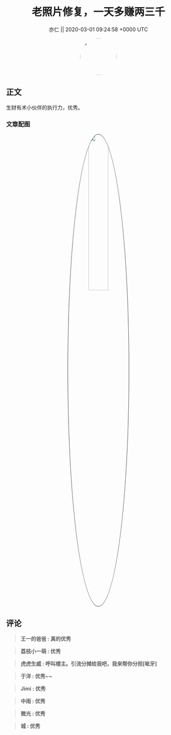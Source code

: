 <h1 align="center">老照片修复，一天多赚两三千</h1>




<p align="center">
    <a>亦仁 || 2020-03-01 09:24:58 &#43;0000 UTC</a>
</p>

<div align="center">
    <img src="https://images.zsxq.com/Fn3NQqCN8nuGF86yZPXSbEsl0mb3?e=1590940799&amp;token=kIxbL07-8jAj8w1n4s9zv64FuZZNEATmlU_Vm6zD:pfbNc8W3hS0oYG_hyXXh_rHMHuc=" width="100" height="100" style="border:1px solid;border-radius:50%; color:#ffffff"/>
</div>




## 正文

<div>
生财有术小伙伴的执行力，优秀。
</div>

### 文章配图

<div class="image" align="center">

<img src="https://images.zsxq.com/FmQgc9PWazGbtiMO8ppRX79Ig49z?imageMogr2/auto-orient/thumbnail/800x/format/jpg/blur/1x0/quality/75&amp;e=1590940799&amp;token=kIxbL07-8jAj8w1n4s9zv64FuZZNEATmlU_Vm6zD:MdmO93hzNjvjnir_-it0OJpIAsQ=" width="33%" height="33%" style="border:1px solid;border-radius:50%; color:#3c3f41"/>

</div>


## 评论

<div align="left">
<div>

<blockquote >
<span> <strong>王一的爸爸 : 真的优秀 </strong></span>
</blockquote>

<blockquote >
<span> <strong>荔枝小一萌 : 优秀 </strong></span>
</blockquote>

<blockquote >
<span> <strong>虎虎生威 : 呼叫楼主。引流分摊给我吧，我来帮你分担[呲牙] </strong></span>
</blockquote>

<blockquote >
<span> <strong>于洋 : 优秀~~ </strong></span>
</blockquote>

<blockquote >
<span> <strong>Jimi : 优秀 </strong></span>
</blockquote>

<blockquote >
<span> <strong>中雨 : 优秀 </strong></span>
</blockquote>

<blockquote >
<span> <strong>微光 : 优秀 </strong></span>
</blockquote>

<blockquote >
<span> <strong>城 : 优秀 </strong></span>
</blockquote>

</div>
</div>